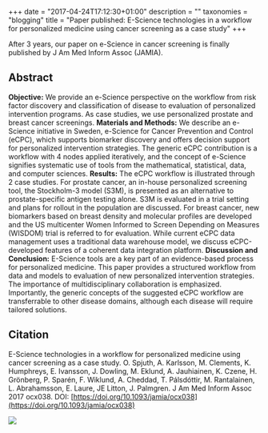 +++
date = "2017-04-24T17:12:30+01:00"
description = ""
taxonomies = "blogging"
title = "Paper published: E-Science technologies in a workflow for personalized medicine using cancer screening as a case study"
+++

After 3 years, our paper on e-Science in cancer screening is finally published by J Am Med Inform Assoc (JAMIA).

## Abstract
**Objective:** We provide an e-Science perspective on the workflow from risk factor discovery and classification of disease to evaluation of personalized intervention programs. As case studies, we use personalized prostate and breast cancer screenings.
**Materials and Methods:** We describe an e-Science initiative in Sweden, e-Science for Cancer Prevention and Control (eCPC), which supports biomarker discovery and offers decision support for personalized intervention strategies. The generic eCPC contribution is a workflow with 4 nodes applied iteratively, and the concept of e-Science signifies systematic use of tools from the mathematical, statistical, data, and computer sciences.
**Results:** The eCPC workflow is illustrated through 2 case studies. For prostate cancer, an in-house personalized screening tool, the Stockholm-3 model (S3M), is presented as an alternative to prostate-specific antigen testing alone. S3M is evaluated in a trial setting and plans for rollout in the population are discussed. For breast cancer, new biomarkers based on breast density and molecular profiles are developed and the US multicenter Women Informed to Screen Depending on Measures (WISDOM) trial is referred to for evaluation. While current eCPC data management uses a traditional data warehouse model, we discuss eCPC-developed features of a coherent data integration platform.
**Discussion and Conclusion:** E-Science tools are a key part of an evidence-based process for personalized medicine. This paper provides a structured workflow from data and models to evaluation of new personalized intervention strategies. The importance of multidisciplinary collaboration is emphasized. Importantly, the generic concepts of the suggested eCPC workflow are transferrable to other disease domains, although each disease will require tailored solutions.


## Citation
E-Science technologies in a workflow for personalized medicine using cancer screening as a case study.
O. Spjuth, A. Karlsson, M. Clements, K. Humphreys, E. Ivansson, J. Dowling, M. Eklund, A. Jauhiainen, K. Czene, H. Grönberg, P. Sparén, F. Wiklund, A. Cheddad, T. Pálsdóttir, M. Rantalainen, L. Abrahamsson, E. Laure, JE Litton, J. Palmgren.
J Am Med Inform Assoc 2017 ocx038. DOI: [https://doi.org/10.1093/jamia/ocx038](https://doi.org/10.1093/jamia/ocx038)

![](/img/ecpc-wf.png)
